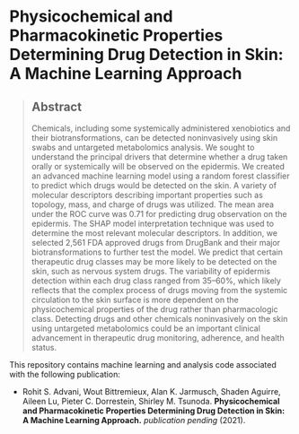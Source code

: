 # Physicochemical and Pharmacokinetic Properties Determining Drug Detection in Skin: A Machine Learning Approach

> ## Abstract
> 
> Chemicals, including some systemically administered xenobiotics and their biotransformations, can be detected noninvasively using skin swabs and untargeted metabolomics analysis. We sought to understand the principal drivers that determine whether a drug taken orally or systemically will be observed on the epidermis. We created an advanced machine learning model using a random forest classifier to predict which drugs would be detected on the skin. A variety of molecular descriptors describing important properties such as topology, mass, and charge of drugs was utilized.  The mean area under the ROC curve was 0.71 for predicting drug observation on the epidermis.  The SHAP model interpretation technique was used to determine the most relevant molecular descriptors. In addition, we selected 2,561 FDA approved drugs from DrugBank and their major biotransformations to further test the model. We predict that certain therapeutic drug classes may be more likely to be detected on the skin, such as nervous system drugs. The variability of epidermis detection within each drug class ranged from 35–60%, which likely reflects that the complex process of drugs moving from the systemic circulation to the skin surface is more dependent on the physicochemical properties of the drug rather than pharmacologic class. Detecting drugs and other chemicals noninvasively on the skin using untargeted metabolomics could be an important clinical advancement in therapeutic drug monitoring, adherence, and health status.

This repository contains machine learning and analysis code associated with the following publication:

- Rohit S. Advani, Wout Bittremieux, Alan K. Jarmusch, Shaden Aguirre, Aileen Lu, Pieter C. Dorrestein, Shirley M. Tsunoda. **Physicochemical and Pharmacokinetic Properties Determining Drug Detection in Skin: A Machine Learning Approach.** _publication pending_ (2021).

